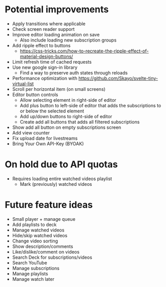 # Potential improvements
- Apply transitions where applicable
- Check screen reader support
- Improve editor loading animation on save
    - Also include loading new subscription groups
- Add ripple effect to buttons
    - https://css-tricks.com/how-to-recreate-the-ripple-effect-of-material-design-buttons/
- Limit refresh time of cached requests
- Use new google sign-in library
    - Find a way to preserve auth states through reloads
- Performance optimization with https://github.com/Skayo/svelte-tiny-virtual-list
- Scroll per horizontal item (on small screens)
- Editor button controls
    - Allow selecting element in right-side of editor
    - Add plus button to left-side of editor that adds the subscriptions to or below the selected element
    - Add up/down buttons to right-side of editor
    - Create add all buttons that adds all filtered subscriptions
- Show add all button on empty subscriptions screen
- Add view counter
- Fix upload date for livestreams
- Bring Your Own API-Key (BYOAK)

# On hold due to API quotas
- Requires loading entire watched videos playlist
    - Mark (previously) watched videos

# Future feature ideas
- Small player + manage queue
- Add playlists to deck
- Manage watched videos
- Hide/skip watched videos
- Change video sorting
- Show description/comments
- Like/dislike/comment on videos
- Search Deck for subscriptions/videos
- Search YouTube
- Manage subscriptions
- Manage playlists
- Manage watch later
